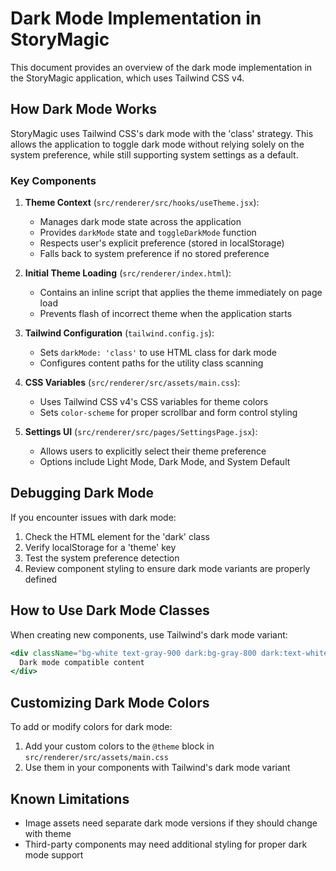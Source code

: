 # Dark Mode Implementation in StoryMagic

This document provides an overview of the dark mode implementation in the StoryMagic application, which uses Tailwind CSS v4.

## How Dark Mode Works

StoryMagic uses Tailwind CSS's dark mode with the 'class' strategy. This allows the application to toggle dark mode without relying solely on the system preference, while still supporting system settings as a default.

### Key Components

1. **Theme Context** (`src/renderer/src/hooks/useTheme.jsx`): 
   - Manages dark mode state across the application
   - Provides `darkMode` state and `toggleDarkMode` function
   - Respects user's explicit preference (stored in localStorage)
   - Falls back to system preference if no stored preference

2. **Initial Theme Loading** (`src/renderer/index.html`):
   - Contains an inline script that applies the theme immediately on page load
   - Prevents flash of incorrect theme when the application starts

3. **Tailwind Configuration** (`tailwind.config.js`):
   - Sets `darkMode: 'class'` to use HTML class for dark mode
   - Configures content paths for the utility class scanning

4. **CSS Variables** (`src/renderer/src/assets/main.css`):
   - Uses Tailwind CSS v4's CSS variables for theme colors
   - Sets `color-scheme` for proper scrollbar and form control styling

5. **Settings UI** (`src/renderer/src/pages/SettingsPage.jsx`):
   - Allows users to explicitly select their theme preference
   - Options include Light Mode, Dark Mode, and System Default

## Debugging Dark Mode

If you encounter issues with dark mode:

1. Check the HTML element for the 'dark' class
2. Verify localStorage for a 'theme' key
3. Test the system preference detection
4. Review component styling to ensure dark mode variants are properly defined

## How to Use Dark Mode Classes

When creating new components, use Tailwind's dark mode variant:

```jsx
<div className="bg-white text-gray-900 dark:bg-gray-800 dark:text-white">
  Dark mode compatible content
</div>
```

## Customizing Dark Mode Colors

To add or modify colors for dark mode:

1. Add your custom colors to the `@theme` block in `src/renderer/src/assets/main.css`
2. Use them in your components with Tailwind's dark mode variant

## Known Limitations

- Image assets need separate dark mode versions if they should change with theme
- Third-party components may need additional styling for proper dark mode support

